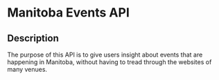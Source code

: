 # Manitoba Events API

## Description

The purpose of this API is to give users insight about events that are happening in Manitoba, without having to tread through the websites of many venues.
